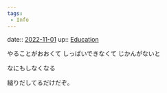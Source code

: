 ```yaml
---
tags:
 - Info
---
```


date:: [2022-11-01](Daily_Note/2022-11-01.md)
up:: [Education](../Bar/Novel/Topics/Education.md)

やることがおおくて
しっぱいできなくて
じかんがないと

なにもしなくなる


縋りだしてるだけだぞ。